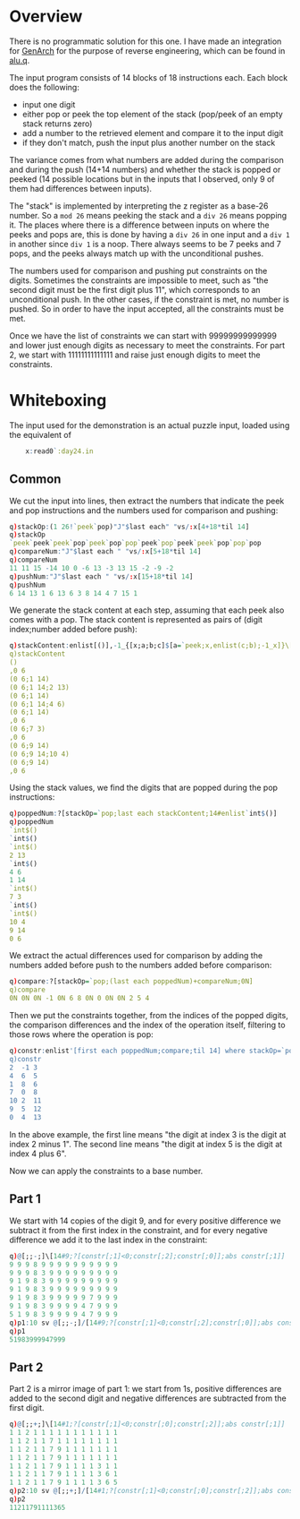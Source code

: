 # Overview
There is no programmatic solution for this one. I have made an integration for [GenArch](../utils)
for the purpose of reverse engineering, which can be found in [alu.q](alu.q).

The input program consists of 14 blocks of 18 instructions each. Each block does the following:

* input one digit
* either pop or peek the top element of the stack (pop/peek of an empty stack returns zero)
* add a number to the retrieved element and compare it to the input digit
* if they don't match, push the input plus another number on the stack

The variance comes from what numbers are added during the comparison and during the push (14+14
numbers) and whether the stack is popped or peeked (14 possible locations but in the inputs that I
observed, only 9 of them had differences between inputs).

The "stack" is implemented by interpreting the z register as a base-26 number. So a `mod 26` means
peeking the stack and a `div 26` means popping it. The places where there is a difference between
inputs on where the peeks and pops are, this is done by having a `div 26` in one input and a `div 1`
in another since `div 1` is a noop. There always seems to be 7 peeks and 7 pops, and the peeks
always match up with the unconditional pushes.

The numbers used for comparison and pushing put constraints on the digits. Sometimes the
constraints are impossible to meet, such as "the second digit must be the first digit plus 11",
which corresponds to an unconditional push. In the other cases, if the constraint is met, no number
is pushed. So in order to have the input accepted, all the constraints must be met.

Once we have the list of constraints we can start with 99999999999999 and lower just enough digits
as necessary to meet the constraints. For part 2, we start with 11111111111111 and raise just
enough digits to meet the constraints.

# Whiteboxing
The input used for the demonstration is an actual puzzle input, loaded using the equivalent of
```q
    x:read0`:day24.in
```

## Common
We cut the input into lines, then extract the numbers that indicate the peek and pop instructions
and the numbers used for comparison and pushing:
```q
q)stackOp:(1 26!`peek`pop)"J"$last each" "vs/:x[4+18*til 14]
q)stackOp
`peek`peek`peek`pop`peek`pop`pop`peek`pop`peek`peek`pop`pop`pop
q)compareNum:"J"$last each " "vs/:x[5+18*til 14]
q)compareNum
11 11 15 -14 10 0 -6 13 -3 13 15 -2 -9 -2
q)pushNum:"J"$last each " "vs/:x[15+18*til 14]
q)pushNum
6 14 13 1 6 13 6 3 8 14 4 7 15 1
```
We generate the stack content at each step, assuming that each peek also comes with a pop. The
stack content is represented as pairs of (digit index;number added before push):
```q
q)stackContent:enlist[()],-1_{[x;a;b;c]$[a=`peek;x,enlist(c;b);-1_x]}\[();stackOp;pushNum;til 14]
q)stackContent
()
,0 6
(0 6;1 14)
(0 6;1 14;2 13)
(0 6;1 14)
(0 6;1 14;4 6)
(0 6;1 14)
,0 6
(0 6;7 3)
,0 6
(0 6;9 14)
(0 6;9 14;10 4)
(0 6;9 14)
,0 6
```
Using the stack values, we find the digits that are popped during the pop instructions:
```q
q)poppedNum:?[stackOp=`pop;last each stackContent;14#enlist`int$()]
q)poppedNum
`int$()
`int$()
`int$()
2 13
`int$()
4 6
1 14
`int$()
7 3
`int$()
`int$()
10 4
9 14
0 6
```
We extract the actual differences used for comparison by adding the numbers added before push to
the numbers added before comparison:
```q
q)compare:?[stackOp=`pop;(last each poppedNum)+compareNum;0N]
q)compare
0N 0N 0N -1 0N 6 8 0N 0 0N 0N 2 5 4
```
Then we put the constraints together, from the indices of the popped digits, the comparison
differences and the index of the operation itself, filtering to those rows where the operation is
pop:
```q
q)constr:enlist'[first each poppedNum;compare;til 14] where stackOp=`pop
q)constr
2  -1 3
4  6  5
1  8  6
7  0  8
10 2  11
9  5  12
0  4  13
```
In the above example, the first line means "the digit at index 3 is the digit at index 2 minus 1".
The second line means "the digit at index 5 is the digit at index 4 plus 6".

Now we can apply the constraints to a base number.

## Part 1
We start with 14 copies of the digit 9, and for every positive difference we subtract it from the
first index in the constraint, and for every negative difference we add it to the last index in the
constraint:
```q
q)@[;;-;]\[14#9;?[constr[;1]<0;constr[;2];constr[;0]];abs constr[;1]]
9 9 9 8 9 9 9 9 9 9 9 9 9 9
9 9 9 8 3 9 9 9 9 9 9 9 9 9
9 1 9 8 3 9 9 9 9 9 9 9 9 9
9 1 9 8 3 9 9 9 9 9 9 9 9 9
9 1 9 8 3 9 9 9 9 9 7 9 9 9
9 1 9 8 3 9 9 9 9 4 7 9 9 9
5 1 9 8 3 9 9 9 9 4 7 9 9 9
q)p1:10 sv @[;;-;]/[14#9;?[constr[;1]<0;constr[;2];constr[;0]];abs constr[;1]]
q)p1
51983999947999
```
## Part 2
Part 2 is a mirror image of part 1: we start from 1s, positive differences are added to the second
digit and negative differences are subtracted from the first digit.
```q
q)@[;;+;]\[14#1;?[constr[;1]<0;constr[;0];constr[;2]];abs constr[;1]]
1 1 2 1 1 1 1 1 1 1 1 1 1 1
1 1 2 1 1 7 1 1 1 1 1 1 1 1
1 1 2 1 1 7 9 1 1 1 1 1 1 1
1 1 2 1 1 7 9 1 1 1 1 1 1 1
1 1 2 1 1 7 9 1 1 1 1 3 1 1
1 1 2 1 1 7 9 1 1 1 1 3 6 1
1 1 2 1 1 7 9 1 1 1 1 3 6 5
q)p2:10 sv @[;;+;]/[14#1;?[constr[;1]<0;constr[;0];constr[;2]];abs constr[;1]]
q)p2
11211791111365
```
